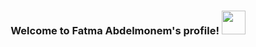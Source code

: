 <h3 align="center">
  Welcome to Fatma Abdelmonem's profile!
  <img src="https://media.giphy.com/media/wJP2Z0HVBKfEw6nYJI/giphy.gif"width="38">
</h3>

